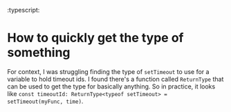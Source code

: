 :typescript:

# How to quickly get the type of something
For context, I was struggling finding the type of `setTimeout` to use for a variable to hold timeout ids.
I found there's a function called `ReturnType` that can be used to get the type for basically anything.
So in practice, it looks like `const timeoutId: ReturnType<typeof setTimeout> = setTimeout(myFunc, time)`.
